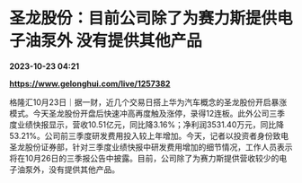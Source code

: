 # 圣龙股份：目前公司除了为赛力斯提供电子油泵外 没有提供其他产品

**2023-10-23 04:21**

**https://www.gelonghui.com/live/1257382**

格隆汇10月23日｜据一财，近几个交易日搭上华为汽车概念的圣龙股份开启暴涨模式。今天圣龙股份开盘后快速冲高再度触及涨停，录得12连板。此外公司三季度业绩快报显示，营收10.51亿元，同比降3.16%；净利润3531.40万元，同比降53.21%。公司前三季度研发费用投入较上年增加。今天，记者以投资者身份致电圣龙股份证券部，针对三季度业绩快报中研发费用增加的细节情况，工作人员表示将在10月26日的三季报公告中披露。目前，公司除了为赛力斯提供营收较少的电子油泵外，没有提供其他产品。